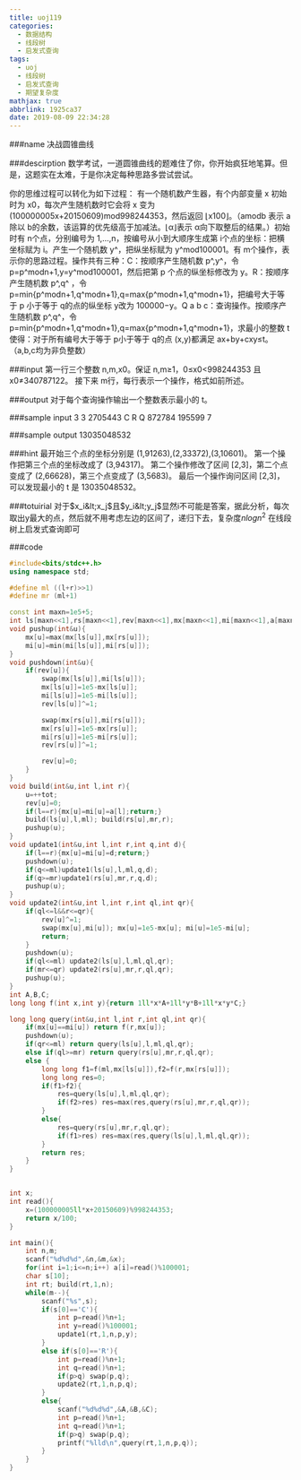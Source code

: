 ```yaml
---
title: uoj119
categories:
  - 数据结构
  - 线段树
  - 启发式查询
tags:
  - uoj
  - 线段树
  - 启发式查询
  - 期望复杂度
mathjax: true
abbrlink: 1925ca37
date: 2019-08-09 22:34:28
---
```


###name
决战圆锥曲线

###descirption
数学考试，一道圆锥曲线的题难住了你，你开始疯狂地笔算。但是，这题实在太难，于是你决定每种思路多尝试尝试。

<!---more-->
你的思维过程可以转化为如下过程：
有一个随机数产生器，有个内部变量 x 初始时为 x0，每次产生随机数时它会将 x 变为 (100000005x+20150609)mod998244353，然后返回 ⌊x100⌋。（amodb 表示 a 除以 b的余数，该运算的优先级高于加减法。⌊α⌋表示 α向下取整后的结果。）初始时有 n个点，分别编号为 1,…,n，按编号从小到大顺序生成第 i个点的坐标：把横坐标赋为 i。产生一个随机数 y^，把纵坐标赋为 y^mod100001。有 m个操作，表示你的思路过程。操作共有三种：C：按顺序产生随机数 p^,y^，令 p=p^modn+1,y=y^mod100001，然后把第 p 个点的纵坐标修改为 y。R：按顺序产生随机数 p^,q^
，令 p=min{p^modn+1,q^modn+1},q=max{p^modn+1,q^modn+1}，把编号大于等于 p 小于等于 q的点的纵坐标 y改为 100000−y。Q a b c：查询操作。按顺序产生随机数 p^,q^，令 p=min{p^modn+1,q^modn+1},q=max{p^modn+1,q^modn+1}，求最小的整数 t使得：对于所有编号大于等于 p小于等于 q的点 (x,y)都满足 ax+by+cxy≤t。（a,b,c均为非负整数）

###input
第一行三个整数 n,m,x0。保证 n,m≥1，0≤x0<998244353 且 x0≠340787122。
接下来 m行，每行表示一个操作，格式如前所述。

###output
对于每个查询操作输出一个整数表示最小的 t。

###sample input
3 3 2705443
C
R
Q 872784 195599 7

###sample output
13035048532

###hint
最开始三个点的坐标分别是 (1,91263),(2,33372),(3,10601)。
第一个操作把第三个点的坐标改成了 (3,94317)。
第二个操作修改了区间 [2,3]，第二个点变成了 (2,66628)，第三个点变成了 (3,5683)。
最后一个操作询问区间 [2,3]，可以发现最小的 t 是 13035048532。

###totuirial
对于$x_i&lt;x_j$且$y_i&lt;y_j$显然i不可能是答案，据此分析，每次取出y最大的点，然后就不用考虑左边的区间了，递归下去，复杂度$nlogn^2$ 在线段树上启发式查询即可


###code
```cpp
#include<bits/stdc++.h>
using namespace std;

#define ml ((l+r)>>1)
#define mr (ml+1)

const int maxn=1e5+5;
int ls[maxn<<1],rs[maxn<<1],rev[maxn<<1],mx[maxn<<1],mi[maxn<<1],a[maxn],tot;
void pushup(int&u){
    mx[u]=max(mx[ls[u]],mx[rs[u]]);
    mi[u]=min(mi[ls[u]],mi[rs[u]]);
}
void pushdown(int&u){
    if(rev[u]){
        swap(mx[ls[u]],mi[ls[u]]);
        mx[ls[u]]=1e5-mx[ls[u]];
        mi[ls[u]]=1e5-mi[ls[u]];
        rev[ls[u]]^=1;

        swap(mx[rs[u]],mi[rs[u]]);
        mx[rs[u]]=1e5-mx[rs[u]];
        mi[rs[u]]=1e5-mi[rs[u]];
        rev[rs[u]]^=1;

        rev[u]=0;
    }
}
void build(int&u,int l,int r){
    u=++tot;
    rev[u]=0;
    if(l==r){mx[u]=mi[u]=a[l];return;}
    build(ls[u],l,ml); build(rs[u],mr,r);
    pushup(u);
}
void update1(int&u,int l,int r,int q,int d){
    if(l==r){mx[u]=mi[u]=d;return;}
    pushdown(u);
    if(q<=ml)update1(ls[u],l,ml,q,d);
    if(q>=mr)update1(rs[u],mr,r,q,d);
    pushup(u);
}
void update2(int&u,int l,int r,int ql,int qr){
    if(ql<=l&&r<=qr){
        rev[u]^=1;
        swap(mx[u],mi[u]); mx[u]=1e5-mx[u]; mi[u]=1e5-mi[u];
        return;
    }
    pushdown(u);
    if(ql<=ml) update2(ls[u],l,ml,ql,qr);
    if(mr<=qr) update2(rs[u],mr,r,ql,qr);
    pushup(u);
}
int A,B,C;
long long f(int x,int y){return 1ll*x*A+1ll*y*B+1ll*x*y*C;}

long long query(int&u,int l,int r,int ql,int qr){
    if(mx[u]==mi[u]) return f(r,mx[u]);
    pushdown(u);
    if(qr<=ml) return query(ls[u],l,ml,ql,qr);
    else if(ql>=mr) return query(rs[u],mr,r,ql,qr);
    else {
        long long f1=f(ml,mx[ls[u]]),f2=f(r,mx[rs[u]]);
        long long res=0;
        if(f1>f2){
            res=query(ls[u],l,ml,ql,qr);
            if(f2>res) res=max(res,query(rs[u],mr,r,ql,qr));
        }
        else{
            res=query(rs[u],mr,r,ql,qr);
            if(f1>res) res=max(res,query(ls[u],l,ml,ql,qr));
        }
        return res;
    }
}


int x;
int read(){
    x=(100000005ll*x+20150609)%998244353;
    return x/100;
}

int main(){
    int n,m;
    scanf("%d%d%d",&n,&m,&x);
    for(int i=1;i<=n;i++) a[i]=read()%100001;
    char s[10];
    int rt; build(rt,1,n);
    while(m--){
        scanf("%s",s);
        if(s[0]=='C'){
            int p=read()%n+1;
            int y=read()%100001;
            update1(rt,1,n,p,y);
        }
        else if(s[0]=='R'){
            int p=read()%n+1;
            int q=read()%n+1;
            if(p>q) swap(p,q);
            update2(rt,1,n,p,q);
        }
        else{
            scanf("%d%d%d",&A,&B,&C);
            int p=read()%n+1;
            int q=read()%n+1;
            if(p>q) swap(p,q);
            printf("%lld\n",query(rt,1,n,p,q));
        }
    }
}

```



